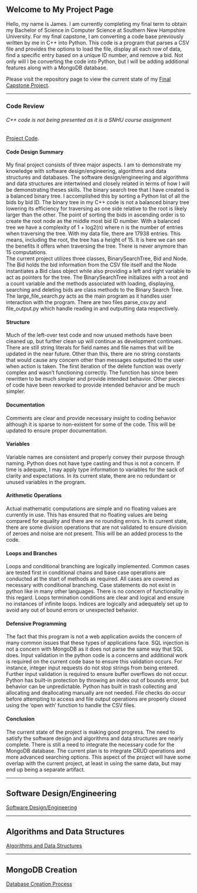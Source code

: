 ## Welcome to My Project Page

Hello, my name is James. I am currently completing my final term to obtain my Bachelor of Science in Computer Science at Southern New Hampshire University. For my final capstone, I am converting a code base previously written by me in C++ into Python. This code is a program that parses a CSV file and provides the options to load the file, display all each row of data, find a specific entry based on a unique ID number, and remove a bid. Not only will I be converting the code into Python, but I will be adding additional features along with a MongoDB database.

Please visit the repository page to view the current state of my [Final Capstone Project](https://github.com/JamesCourcelle/FinalProject).

-----------------------------------------------------------------

### Code Review
###### C++ code is not being presented as it is a SNHU course assignment
 [Project Code](https://github.com/JamesCourcelle/FinalProject).
#### Code Design Summary
My final project consists of three major aspects. I am to demonstrate my knowledge with software design/engineering, algorithms and data structures and databases. The software design/engineering and algorithms and data structures are intertwined and closely related in terms of how I will be demonstrating theses skills. 
The binary search tree that I have created is a balanced binary tree. I accomplished this by sorting a Python list of all the bids by bid ID. The binary tree in my C++ code is not a balanced binary tree lowering its efficiency for traversing as one side relative to the root is likely larger than the other. The point of sorting the bids in ascending order is to create the root node as the middle most bid ID number. With a balanced tree we have a complexity of 1 + log2(n) where n is the number of entries when traversing the tree. With my data file, there are 17938 entries. This means, including the root, the tree has a height of 15. It is here we can see the benefits it offers when traversing the tree. There is never anymore than 15 computations.  
The current project utilizes three classes, BinarySearchTree, Bid and Node. The Bid holds the bid information from the CSV file itself and the Node instantiates a Bid class object while also providing a left and right variable to act as pointers for the tree. The BinarySearchTree initializes with a root and a count variable and the methods associated with loading, displaying, searching and deleting bids are class methods to the Binary Search Tree. The large_file_search.py acts as the main program as it handles user interaction with the program. There are two files parse_csv.py and file_output.py which handle reading in and outputting data respectively.

#### Structure
Much of the left-over test code and now unused methods have been cleaned up, but further clean up will continue as development continues. There are still string literals for field names and file names that will be updated in the near future. Other than this, there are no string constants that would cause any concern other than messages outputted to the user when action is taken. The first iteration of the delete function was overly complex and wasn’t functioning correctly. The function has since been rewritten to be much simpler and provide intended behavior. Other pieces of code have been reworked to provide intended behavior and be much simpler. 

#### Documentation
Comments are clear and provide necessary insight to coding behavior although it is sparse to non-existent for some of the code. This will be updated to ensure proper documentation.

#### Variables
Variable names are consistent and properly convey their purpose through naming. Python does not have type casting and thus is not a concern. If time is adequate, I may apply type information to variables for the sack of clarity and expectations. In its current state, there are no redundant or unused variables in the program.

#### Arithmetic Operations
Actual mathematic computations are simple and no floating values are currently in use. This has ensured that no floating values are being compared for equality and there are no rounding errors. In its current state, there are some division operations that are not validated to ensure division of zeroes and noise are not present. This will be an added process to the code.

#### Loops and Branches
Loops and conditional branching are logically implemented. Common cases are tested first in conditional chains and base case operations are conducted at the start of methods as required. All cases are covered as necessary with conditional branching. Case statements do not exist in python like in many other languages. There is no concern of functionality in this regard. Loops termination conditions are clear and logical and ensure no instances of infinite loops. Indices are logically and adequately set up to avoid any out of bound errors or unexpected behavior. 

#### Defensive Programming
The fact that this program is not a web application avoids the concern of many common issues that these types of applications face. SQL injection is not a concern with MongoDB as it does not parse the same way that SQL does. Input validation in the python code is a concerns and additional work is required on the current code base to ensure this validation occurs. For instance, integer input requests do not stop strings from being entered. Further input validation is required to ensure buffer overflows do not occur. Python has built-in protection by throwing an index out of bounds error, but behavior can be unpredictable.
Python has built in trash collecting and allocating and deallocating manually are not needed. File checks do occur before attempting to access and file output operations are properly closed using the ‘open with’ function to handle the CSV files.

#### Conclusion
The current state of the project is making good progress. The need to satisfy the software design and algorithms and data structures are nearly complete. There is still a need to integrate the necessary code for the MongoDB database. The current plan is to integrate CRUD operations and more advanced searching options. This aspect of the project will have some overlap with the current project, at least in using the same data, but may end up being a separate artifact.

-----------------------------------------------------------------

## Software Design/Engineering

[Software Design/Engineering](SoftwareDesignEngineering.md)

-----------------------------------------------------------------

## Algorithms and Data Structures

[Algorithms and Data Structures](AlgorithmsDataStructures.md)

-----------------------------------------------------------------

## MongoDB Creation
[Database Creation Process](MongoDB.md)
